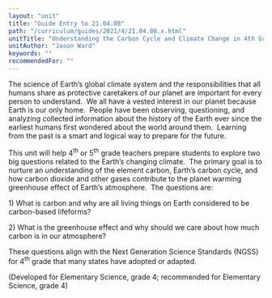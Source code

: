 ```yaml
---
layout: "unit"
title: "Guide Entry to 21.04.08"
path: "/curriculum/guides/2021/4/21.04.08.x.html"
unitTitle: "Understanding the Carbon Cycle and Climate Change in 4th Grade"
unitAuthor: "Jason Ward"
keywords: ""
recommendedFor: ""
---
```

<main>
        <p><span>The science of Earth&rsquo;s global climate system and the responsibilities that all humans share as protective caretakers of our planet are important for every person to understand.&nbsp; We all have a vested interest in our planet because Earth is our only home.&nbsp; People have been observing, questioning, and analyzing collected information about the history of the Earth ever since the earliest humans first wondered about the world around them.&nbsp; Learning from the past is a smart and logical way to prepare for the future.</span></p>
<p><span>This unit will help 4<sup>th</sup> or 5<sup>th</sup> grade teachers prepare students to explore two big questions related to the Earth&rsquo;s changing climate.&nbsp; The primary goal is to nurture an understanding of the element carbon, Earth&rsquo;s carbon cycle, and how carbon dioxide and other gases contribute to the planet warming greenhouse effect of Earth&rsquo;s atmosphere.&nbsp; The questions are:</span></p>
<p><span>1) What is carbon and why are all living things on Earth considered to be carbon-based lifeforms? </span></p>
<p><span>2) What is the greenhouse effect and why should we care about how much carbon is in our atmosphere? </span></p>
<p><span>These questions align with the Next Generation Science Standards (NGSS) for 4<sup>th</sup> grade that many states have adopted or adapted.</span></p>
<p>(Developed for Elementary Science, grade 4; recommended for Elementary Science, grade 4)</p>
</main>
